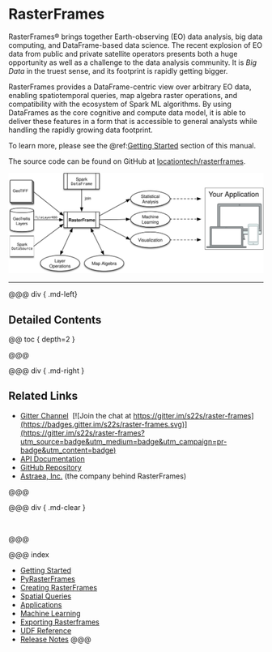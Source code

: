 # RasterFrames

RasterFrames® brings together Earth-observing (EO) data analysis, big data computing, and DataFrame-based data science. The recent explosion of EO data from public and private satellite operators presents both a huge opportunity as well as a challenge to the data analysis community. It is _Big Data_ in the truest sense, and its footprint is rapidly getting bigger. 

RasterFrames provides a DataFrame-centric view over arbitrary EO data, enabling spatiotemporal queries, map algebra raster operations, and compatibility with the ecosystem of Spark ML algorithms. By using DataFrames as the core cognitive and compute data model, it is able to deliver these features in a form that is accessible to general analysts while handling the rapidly growing data footprint.

To learn more, please see the @ref:[Getting Started](getting-started.md) section of this manual.

The source code can be found on GitHub at [locationtech/rasterframes](https://github.com/locationtech/rasterframes).

<img src="RasterFramePipeline.svg" width="600px"/>

<hr/>

@@@ div { .md-left}

## Detailed Contents

@@ toc { depth=2 }

@@@

@@@ div { .md-right }

## Related Links

* [Gitter Channel](https://gitter.im/s22s/raster-frames)&nbsp;&nbsp;[![Join the chat at https://gitter.im/s22s/raster-frames](https://badges.gitter.im/s22s/raster-frames.svg)](https://gitter.im/s22s/raster-frames?utm_source=badge&utm_medium=badge&utm_campaign=pr-badge&utm_content=badge)
* [API Documentation](latest/api/index.html)
* [GitHub Repository](https://github.com/locationtech/rasterframes)
* [Astraea, Inc.](http://www.astraea.earth/) (the company behind RasterFrames)

@@@

@@@ div { .md-clear }

&nbsp;

@@@

@@@ index
* [Getting Started](getting-started.md)
* [PyRasterFrames](pyrasterframes/index.md)
* [Creating RasterFrames](creating-rasterframes.md)
* [Spatial Queries](spatial-queries.md)
* [Applications](apps/index.md)
* [Machine Learning](ml/index.md)
* [Exporting Rasterframes](exporting-rasterframes.md)
* [UDF Reference](reference.md)
* [Release Notes](release-notes.md)
@@@

